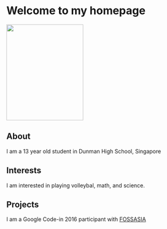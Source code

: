<!DOCTYPE html>
<html>
<head>
<link rel="stylesheet" href="style.css" />
<title>My Personal Website</title>
</head>
<body>
<h1>Welcome to my homepage</h1>
<img src="photo.jpg" width=200px height=250px/>
<h2>About</h2>
<p>I am a 13 year old student in Dunman High School, Singapore</p>
<h2>Interests</h2>
<p>I am interested in playing volleybal, math, and science.</p>
<h2>Projects</h2>
<p> I am a Google Code-in 2016 participant with <a href="http://fossasia.org">FOSSASIA</a></p>
</body>
</html>
